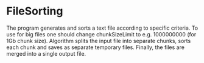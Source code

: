 # FileSorting
The program generates and sorts a text file according to specific criteria.
To use for big files one should change chunkSizeLimit to e.g. 1000000000 (for 1Gb chunk size).
Algorithm splits the input file into separate chunks, sorts each chunk and saves as separate temporary files. Finally, the files are merged into a single output file.
